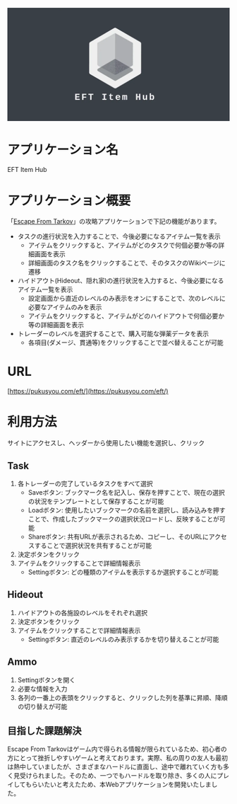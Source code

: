 ![logo](https://github.com/pukusyou/eftItemHub_react/blob/master/src/logo.png)
# アプリケーション名
EFT Item Hub
# アプリケーション概要
「[Escape From Tarkov](https://www.escapefromtarkov.com/)」の攻略アプリケーションで下記の機能があります。
- タスクの進行状況を入力することで、今後必要になるアイテム一覧を表示
  - アイテムをクリックすると、アイテムがどのタスクで何個必要か等の詳細画面を表示
  - 詳細画面のタスク名をクリックすることで、そのタスクのWikiページに遷移
- ハイドアウト(Hideout、隠れ家)の進行状況を入力すると、今後必要になるアイテム一覧を表示
  - 設定画面から直近のレベルのみ表示をオンにすることで、次のレベルに必要なアイテムのみを表示
  - アイテムをクリックすると、アイテムがどのハイドアウトで何個必要か等の詳細画面を表示
- トレーダーのレベルを選択することで、購入可能な弾薬データを表示
  - 各項目(ダメージ、貫通等)をクリックすることで並べ替えることが可能
# URL
[https://pukusyou.com/eft/](https://pukusyou.com/eft/)
# 利用方法
サイトにアクセスし、ヘッダーから使用したい機能を選択し、クリック
## Task
1. 各トレーダーの完了しているタスクをすべて選択
   - Saveボタン: ブックマーク名を記入し、保存を押すことで、現在の選択の状況をテンプレートとして保存することが可能
   - Loadボタン: 使用したいブックマークの名前を選択し、読み込みを押すことで、作成したブックマークの選択状況ロードし、反映することが可能
   - Shareボタン: 共有URLが表示されるため、コピーし、そのURLにアクセスすることで選択状況を共有することが可能
2. 決定ボタンをクリック
3. アイテムをクリックすることで詳細情報表示
   - Settingボタン: どの種類のアイテムを表示するか選択することが可能
## Hideout
1. ハイドアウトの各施設のレベルをそれぞれ選択
2. 決定ボタンをクリック
3. アイテムをクリックすることで詳細情報表示
   - Settingボタン: 直近のレベルのみ表示するかを切り替えることが可能
## Ammo
1. Settingボタンを開く
2. 必要な情報を入力
3. 各列の一番上の表頭をクリックすると、クリックした列を基準に昇順、降順の切り替えが可能
## 目指した課題解決
Escape From Tarkovはゲーム内で得られる情報が限られているため、初心者の方にとって挫折しやすいゲームと考えております。実際、私の周りの友人も最初は熱中していましたが、さまざまなハードルに直面し、途中で離れていく方も多く見受けられました。そのため、一つでもハードルを取り除き、多くの人にプレイしてもらいたいと考えたため、本Webアプリケーションを開発いたしました。
